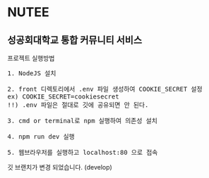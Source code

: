 NUTEE
=========
성공회대학교 통합 커뮤니티 서비스
---------
프로젝트 실행방법

<pre>
1. NodeJS 설치

2. front 디렉토리에서 .env 파일 생성하여 COOKIE_SECRET 설정
ex) COOKIE_SECRET=cookiesecret 
!!) .env 파일은 절대로 깃에 공유되면 안 된다.

3. cmd or terminal로 npm 실행하여 의존성 설치

4. npm run dev 실행

5. 웹브라우저를 실행하고 localhost:80 으로 접속
</pre> 

깃 브랜치가 변경 되었습니다. (develop)
